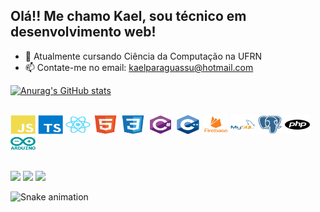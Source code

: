 ## Olá!! Me chamo Kael, sou técnico em desenvolvimento web!

- 🌱 Atualmente cursando Ciência da Computação na UFRN
- 📫 Contate-me no email: kaelparaguassu@hotmail.com

[![Anurag's GitHub stats](https://github-readme-stats.vercel.app/api?username=kaelpsu&locale=pt-br&theme=gotham&count_private=true&show_icons=true)](https://github.com/anuraghazra/github-readme-stats)

<div style="display: inline_block"><br>

  <img align="center" alt="Js-Logo" height="30" width="40" src="https://raw.githubusercontent.com/devicons/devicon/master/icons/javascript/javascript-plain.svg">
  <img align="center" alt="Ts-Logo" height="30" width="40" src="https://raw.githubusercontent.com/devicons/devicon/master/icons/typescript/typescript-plain.svg">
  <img align="center" alt="React-Logo" height="30" width="40" src="https://raw.githubusercontent.com/devicons/devicon/master/icons/react/react-original.svg">
  <img align="center" alt="HTML-Logo" height="30" width="40" src="https://raw.githubusercontent.com/devicons/devicon/master/icons/html5/html5-original.svg">
  <img align="center" alt="CSS-Logo" height="30" width="40" src="https://raw.githubusercontent.com/devicons/devicon/master/icons/css3/css3-original.svg">
  <img align="center" alt="Csharp-logo" height="30" width="40" src="https://raw.githubusercontent.com/devicons/devicon/master/icons/csharp/csharp-original.svg">
  <img align="center" alt="Cplusplus-Logo" height="30" width="40" src="https://raw.githubusercontent.com/devicons/devicon/master/icons/cplusplus/cplusplus-original.svg">
  <img align="center" alt="Firebase-Logo" height="30" width="40" src="https://raw.githubusercontent.com/devicons/devicon/master/icons/firebase/firebase-plain-wordmark.svg">
  <img align="center" alt="Mysql-Logo" height="30" width="40" src="https://raw.githubusercontent.com/devicons/devicon/master/icons/mysql/mysql-original-wordmark.svg">
  <img align="center" alt="Postgres-Logo" height="30" width="40" src="https://raw.githubusercontent.com/devicons/devicon/master/icons/postgresql/postgresql-plain.svg">
  <img align="center" alt="Php-Logo" height="30" width="40" src="https://raw.githubusercontent.com/devicons/devicon/master/icons/php/php-plain.svg">
  <img align="center" alt="Arduino-Logo" height="30" width="40" src="https://raw.githubusercontent.com/devicons/devicon/master/icons/arduino/arduino-original-wordmark.svg">

</div>

  ##

<div style="display: inline_block"> 

  <a align href="https://instagram.com/kaelparaguassu" target="_blank"><img src="https://img.shields.io/badge/-Instagram-%23E4405F?style=for-the-badge&logo=instagram&logoColor=white" target="_blank"></a>
  <a href="https://www.linkedin.com/in/kael-paraguassu" target="_blank"><img src="https://img.shields.io/badge/-LinkedIn-%230077B5?style=for-the-badge&logo=linkedin&logoColor=white" target="_blank"></a>
  <a href = "mailto:kaelparaguassu@hotmail.com"><img src="https://img.shields.io/badge/-Hotmail-0078D4?style=for-the-badge&logo=microsoft-outlook&logoColor=white" target="_blank"></a>

</div>

![Snake animation](https://github.com/kaelpsu/kaelpsu/blob/output/github-contribution-grid-snake.svg)
